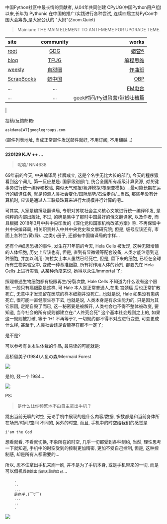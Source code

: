 中国Python社区中最长情的贡献者, 从04年共同创建 CPyUG(中国Python用户组)以来,长年为 Pythonic 在中国的推广/实践进行各种尝试, 连续四届主持PyCon中国大会筹办,是大家公认的 "大妈"(Zoom.Quiet)

> Mainium: THE MAIN ELEMENT TO ANTI-MEME FOR UPGRADE TEME.

| site | community | works |
| :-----| :----: | ----: |
| [root](http://zoomquiet.io/) | [GDG](https://blog.zhgdg.org/) | [蟒营®](https://doc.101.camp/) |
| [blog](https://blog.zoomquiet.io/pages/zoomquiet.html) | [TFUG](http://zh.tfug.world/) | [编程思维](https://py.101.camp/) |
| [weekly](http://weekly.pychina.org/) | [自怼圈](https://du.101.camp/) | [作曲班](https://mu.101.camp/) |
| [ScrapBooks](https://zoomquiet.io/collection.html) | [蟒中国](https://pychina.org/) | [OBP](https://zoomquiet.io/obp/index.html) |
| ... | ... | [FM电台](https://fm.101.camp/) |
| ... | ... | [geek时间/Py进阶营/带货吐糟篇](https://fm.101.camp/2020/geek2py-dama.html) 
 |


投稿/反馈邮箱:

    askdama[AT]googlegroups.com

(邮件列表地址, 
当成正常邮件发送邮件就好, 不用订阅, 不用翻越...)



---------------------------------------------------
**220129 KJV ++ ...**


> 呢喃/ NN4638



69年前的今天, 中央编译局 挂牌成立, 这是个名字无比大长的部门, 今天的程序猿看到这个词儿, 第一反应总是:
国家级别部门, 统合全国所有超级计算资源, 对关键事务进行统一编译和校验, 类似天气预报/氢弹模拟/核聚变模拟/....最可能长期在运行的编译任务, 就是预测人类社会变化/国际局势/石油走向/...当然, 那些年没有计算机时, 应该是通过人工联级珠算来进行大规模并行计算的吧...

可其实, 人家是编撰及翻译局, 专职对苏联社会主义核心文献进行统一编译印发, 是纯粹的内部出版社, 不过, 的确是集中了那时中国最好的俄文翻译家, 以及作者, 而且根据 2018年3月中共中央印发的《深化党和国家机构改革方案》称. 不再保留中共中央编译局, 相关职责并入中共中央党史和文献研究院; 但是, 版号应该还有, 市面上各种兰/黄/绿/...之类小册子, 还都有中国编译局的字样...

还有个#细思恐极的事件, 发生在71年前的今天, Hela Cells 被发现, 这种无限增殖的人体细胞, 历史上应该也有, 但是, 直到有显微镜等配套设备, 人类才能注意到这种细胞, 并加以利用; 海拉女士本人虽然已经死亡, 但是, 留下来的细胞, 已经在全球所有生物实验室中, 变成一种基准细胞, 所有将作用人体的药剂, 都要先在 Hela Cells 上进行实验, 从某种角度来说, 她得以永生/immortal 了;

照理普通生物细胞都有极限再生/分裂次数, Hale Cells 不知道为什么没有这个限制, 一般只有癌细胞是这样, 可 Hale 本人是正常普通人,在患 宫颈癌 后也正常扩散死亡, 无意中才发现留在医院的样本细胞并没死亡...也就是说, Hale 如果没有患病死亡, 很可能一直健康生存下去, 也就是说, 人类本身是有永生能力的, 只是因为其它原因, 定期自毁了而已, 这一秘密要是被解开, 人类社会也不得不整体被改变, 要知道, 当今社会的所有规则都建立在:"人终究会死" 这个基本社会规则之上的, 如果这一规则被打破, 等于 1+1 不再等于2, 一切规约都不得不对应进行变更, 可变更成什么样, 甚至于, 人类社会还是否能存在都不一定了;

是不是?

可以参考有关永生体裁的作品, 最易读的可能就是:

高桥留美子(1984)人鱼の森/Mermaid Forest

![](https://ipic.zoomquiet.top/2022-01-28-zshot%202022-01-28%2009.34.43.jpg)



是的, 叕一个 1984...


![](https://ipic.zoomquiet.top/2022-01-28-zq42-today-card-2201.029.jpeg)



PS:
> 是什么让你频繁地不由自主拿出手机？

跳出当前无聊的时空,
无论手机中展现的是什么内容/数据,
多数都是和当前身体所在场景/时间/空间 不同的,
另外的时空,
而且, 手机中的时空给我们的感觉是

    i'am the God

想看就看, 不看就切换,
不象所在的时空, 几乎一切都受到各种制约,
当然,
理性思考一下就知道,
手机中的时空受到的控制更加精密, 更加不受自己控制,
但是, 这种控制感,
却是所有人都需要的...

所以, 
忍不住拿出手机来刷一刷,
并不是为了手机本身, 或是手机带来的一切,
而是可以借机`假装跳出当前无聊的自己`...



```
    .
    ..
    ...
    是也乎,(￣▽￣)
    ...
    ..
    .
```


![](http://ydlj.zoomquiet.top/ipic/2021-07-10-210701DU21-zip.jpg)

